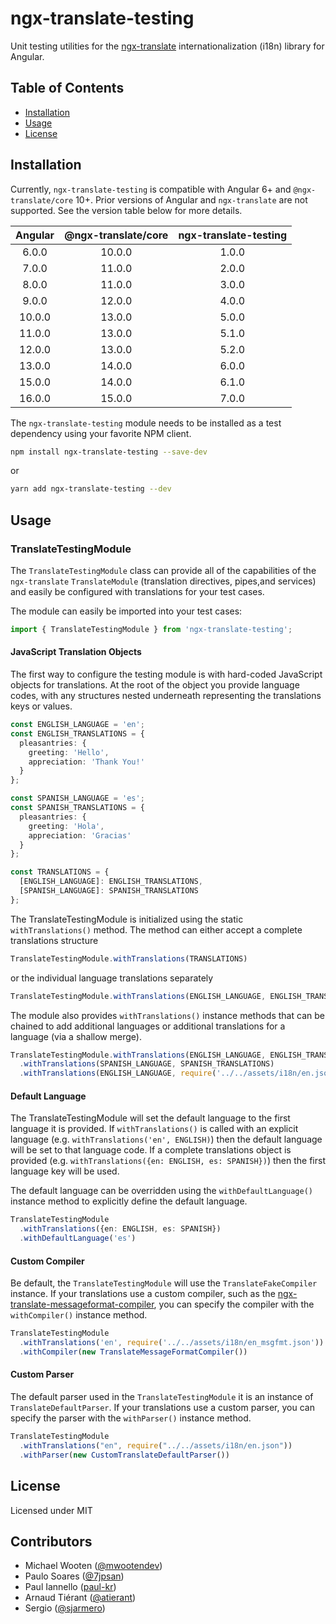 # ngx-translate-testing

Unit testing utilities for the [ngx-translate](http//www.ngx-translate.com)  internationalization (i18n) library for Angular.

## Table of Contents
* [Installation](#installation)
* [Usage](#usage)
* [License](#license)

## Installation

Currently, `ngx-translate-testing` is compatible with Angular 6+ and `@ngx-translate/core` 10+. Prior versions of Angular and `ngx-translate` are not supported. See the version table below for more details.

| Angular | @ngx-translate/core | ngx-translate-testing |
|:-------:|:-------------------:|:---------------------:|
|  6.0.0  |        10.0.0       |         1.0.0         |
|  7.0.0  |        11.0.0       |         2.0.0         |
|  8.0.0  |        11.0.0       |         3.0.0         |
|  9.0.0  |        12.0.0       |         4.0.0         |
| 10.0.0  |        13.0.0       |         5.0.0         |
| 11.0.0  |        13.0.0       |         5.1.0         |
| 12.0.0  |        13.0.0       |         5.2.0         |
| 13.0.0  |        14.0.0       |         6.0.0         |
| 15.0.0  |        14.0.0       |         6.1.0         |
| 16.0.0  |        15.0.0       |         7.0.0         |

The `ngx-translate-testing` module needs to be installed as a test dependency using your favorite NPM client.

```sh
npm install ngx-translate-testing --save-dev
```
or
```sh
yarn add ngx-translate-testing --dev
```

## Usage

### TranslateTestingModule

The `TranslateTestingModule` class can provide all of the capabilities of the `ngx-translate` `TranslateModule` (translation directives, pipes,and services) and easily be configured with translations for your test cases.

The module can easily be imported into your test cases:

```ts
import { TranslateTestingModule } from 'ngx-translate-testing';
```

#### JavaScript Translation Objects

The first way to configure the testing module is with hard-coded JavaScript objects for translations. At the root of the object you
provide language codes, with any structures nested underneath representing the translations keys or values.

```ts
const ENGLISH_LANGUAGE = 'en';
const ENGLISH_TRANSLATIONS = {
  pleasantries: {
    greeting: 'Hello',
    appreciation: 'Thank You!'
  }
};

const SPANISH_LANGUAGE = 'es';
const SPANISH_TRANSLATIONS = {
  pleasantries: {
    greeting: 'Hola',
    appreciation: 'Gracias'
  }
};

const TRANSLATIONS = {
  [ENGLISH_LANGUAGE]: ENGLISH_TRANSLATIONS,
  [SPANISH_LANGUAGE]: SPANISH_TRANSLATIONS
};
```

The TranslateTestingModule is initialized using the static `withTranslations()` method. The method can either accept a complete
translations structure

```ts
TranslateTestingModule.withTranslations(TRANSLATIONS)
```

or the individual language translations separately

```ts
TranslateTestingModule.withTranslations(ENGLISH_LANGUAGE, ENGLISH_TRANSLATIONS)
```

The module also provides `withTranslations()` instance methods that can be chained to add additional languages or additional translations for a language (via a shallow merge).

```ts
TranslateTestingModule.withTranslations(ENGLISH_LANGUAGE, ENGLISH_TRANSLATIONS)
  .withTranslations(SPANISH_LANGUAGE, SPANISH_TRANSLATIONS)
  .withTranslations(ENGLISH_LANGUAGE, require('../../assets/i18n/en.json'))
```

#### Default Language

The TranslateTestingModule will set the default language to the first language it is provided. If `withTranslations()` is called with an explicit language (e.g. `withTranslations('en', ENGLISH)`) then the default language will be set to that language code. If a complete translations object is provided (e.g. `withTranslations({en: ENGLISH, es: SPANISH})`) then the first language key will be used.

The default language can be overridden using the `withDefaultLanguage()` instance method to explicitly define the default language.

```ts
TranslateTestingModule
  .withTranslations({en: ENGLISH, es: SPANISH})
  .withDefaultLanguage('es')
```

#### Custom Compiler

Be default, the `TranslateTestingModule` will use the `TranslateFakeCompiler` instance. If your translations use a custom compiler, such as the [ngx-translate-messageformat-compiler](https://github.com/lephyrus/ngx-translate-messageformat-compiler), you can specify the compiler with the `withCompiler()` instance method.

```ts
TranslateTestingModule
  .withTranslations('en', require('../../assets/i18n/en_msgfmt.json'))
  .withCompiler(new TranslateMessageFormatCompiler())
```

#### Custom Parser

The default parser used in the `TranslateTestingModule` it is an instance of `TranslateDefaultParser`. If your translations use a custom parser, you can specify the parser with the `withParser()` instance method.

```ts
TranslateTestingModule
  .withTranslations("en", require("../../assets/i18n/en.json"))
  .withParser(new CustomTranslateDefaultParser())
```

## License
Licensed under MIT

## Contributors

* Michael Wooten ([@mwootendev](https://github.com/mwootendev))
* Paulo Soares ([@7jpsan](https://github.com/7jpsan))
* Paul Iannello ([paul-kr](https://github.com/paul-kr))
* Arnaud Tiérant ([@atierant](https://github.com/atierant))
* Sergio ([@sjarmero](https://github.com/sjarmero))
